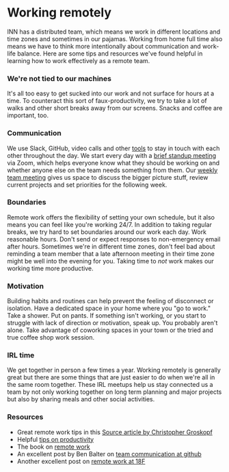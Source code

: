 # Working remotely

INN has a distributed team, which means we work in different locations and time zones and sometimes in our pajamas. Working from home full time also means we have to think more intentionally about communication and work-life balance. Here are some tips and resources we've found helpful in learning how to work effectively as a remote team.

### We're not tied to our machines
It's all too easy to get sucked into our work and not surface for hours at a time. To counteract this sort of faux-productivity, we try to take a lot of walks and other short breaks away from our screens. Snacks and coffee are important, too. 

### Communication
We use Slack, GitHub, video calls and other [tools](tools.md) to stay in touch with each other throughout the day. We start every day with a [brief standup meeting](meetings.md#scrum) via Zoom, which helps everyone know what they should be working on and whether anyone else on the team needs something from them. Our [weekly team meeting](meetings.md#recap)  gives us space to discuss the bigger picture stuff, review current projects and set priorities for the following week.

### Boundaries
Remote work offers the flexibility of setting your own schedule, but it also means you can feel like you're working 24/7. In addition to taking regular breaks, we try hard to set boundaries around our work each day. Work reasonable hours. Don't send or expect responses to non-emergency email after hours. Sometimes we're in different time zones, don't feel bad about reminding a team member that a late afternoon meeting in their time zone might be well into the evening for you. Taking time to _not_ work makes our working time more productive.

### Motivation
Building habits and routines can help prevent the feeling of disconnect or isolation. Have a dedicated space in your home where you "go to work." Take a shower. Put on pants. If something isn't working, or you start to struggle with lack of direction or motivation, speak up. You probably aren't alone. Take advantage of coworking spaces in your town or the tried and true coffee shop work session.

### IRL time
We get together in person a few times a year. Working remotely is generally great but there are some things that are just easier to do when we're all in the same room together. These IRL meetups help us stay connected us a team by not only working together on long term planning and major projects but also by sharing meals and other social activities. 

### Resources
- Great remote work tips in this [Source article by Christopher Groskopf](https://source.opennews.org/en-US/learning/making-remote-work-work/)
- Helpful [tips on productivity](http://technori.com/2013/03/3280-the-6-best-tips-for-being-super-productive-while-working-remotely/)
- The book on [remote work](http://37signals.com/remote/)
- An excellent post by Ben Balter on [team communication at github](http://ben.balter.com/2014/11/06/rules-of-communicating-at-github/)
- Another excellent post on [remote work at 18F](https://18f.gsa.gov/2015/10/15/best-practices-for-distributed-teams/)
